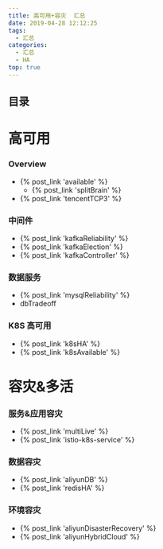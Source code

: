 ```yaml
---
title: 高可用+容灾  汇总
date: 2019-04-28 12:12:25
tags:
  - 汇总
categories:
  - 汇总  
  - HA
top: true    
---
```


<p></p>
<!-- more -->

## 目录
<!-- toc -->

# 高可用
### Overview
+ {% post_link  'available' %}
   - {% post_link  'splitBrain' %}
+ {% post_link  'tencentTCP3' %}

### 中间件 
+ {% post_link  'kafkaReliability' %}
+ {% post_link  'kafkaElection' %}
+ {% post_link  'kafkaController' %}

### 数据服务
+ {% post_link  'mysqlReliability' %}
+ dbTradeoff

### K8S  高可用
+ {% post_link  'k8sHA' %}
+ {% post_link  'k8sAvailable' %}

# 容灾&多活
### 服务&应用容灾
+ {% post_link  'multiLive' %} 
+ {% post_link  'istio-k8s-service' %} 

### 数据容灾
+ {% post_link  'aliyunDB' %} 
+ {% post_link  'redisHA' %} 

### 环境容灾
+ {% post_link  'aliyunDisasterRecovery' %}
+ {% post_link  'aliyunHybridCloud' %} 





